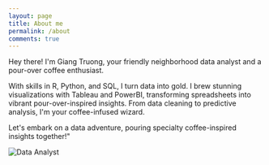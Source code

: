 ```yaml
---
layout: page
title: About me
permalink: /about
comments: true
---
```


<div class="row justify-content-between">
<div class="col-md-8 pr-5">

<p>Hey there! I'm Giang Truong, your friendly neighborhood data analyst and a pour-over coffee enthusiast.
  
  With skills in R, Python, and SQL, I turn data into gold. I brew stunning visualizations with Tableau and PowerBI, transforming spreadsheets into vibrant pour-over-inspired insights. From data cleaning to predictive analysis, I'm your coffee-infused wizard. 
  
  Let's embark on a data adventure, pouring specialty coffee-inspired insights together!"</p>
  
<p class="mb-5"><img class="shadow-lg" src="{{site.baseurl}}/assets/images/data-analyst-colleagues-in-office.jpeg" alt="Data Analyst" /></p>


